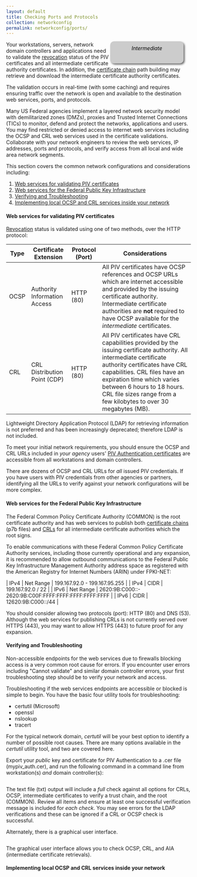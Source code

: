 ```yaml
---
layout: default
title: Checking Ports and Protocols
collection: networkconfig
permalink: networkconfig/ports/
---
```


<div style="float:right; padding:10px; margin-right:20px; border-radius:10px; width:180px; height:40px; box-shadow:3px 3px 5px 0px; text-align:center; background-color:#CCC; color:#666666">
<div style="color:#000000">
<em>Intermediate</em>
</div>
</div>

Your workstations, servers, network domain controllers and applications need to validate the [revocation](../../pivcertchains#revocation) status of the PIV certificates and all intermediate certificate authority certificates.  In addition, the [certificate chain](../../pivcertchains#certificate-chains) path building may retrieve and download the intermediate certificate authority certificates.

The validation occurs in real-time (with some caching) and requires ensuring traffic over the network is open and available to the destination web services, ports, and protocols.

Many US Federal agencies implement a layered network security model with demilitarized zones (DMZs), proxies and Trusted Internet Connections (TICs) to monitor, defend and protect the networks, applications and users.   You may find restricted or denied access to internet web services including the OCSP and CRL web services used in the certificate validations.  Collaborate with your network engineers to review the web services, IP addresses, ports and protocols, and verify access from all local and wide area network segments.

This section covers the common network configurations and considerations including:

1. [Web services for validating PIV certificates](#web-services-for-validating-piv-certificates)
1. [Web services for the Federal Public Key Infrastructure](#web-services-for-the-federal-public-key-infrastructure-root)
1. [Verifying and Troubleshooting](#verifying-and-troubleshooting)
1. [Implementing local OCSP and CRL services inside your network](#implementing-local-ocsp-and-crl-services-inside-your-network)


#### Web services for validating PIV certificates

[Revocation](../../pivcertchains#revocation) status is validated using one of two methods, over the HTTP protocol:

| Type | Certificate Extension | Protocol (Port) | Considerations|
| ----- | -------| -------| ------|
| OCSP | Authority Information Access | HTTP (80) | All PIV certificates have OCSP references and OCSP URLs which are internet accessible and provided by the issuing certificate authority. Intermediate certificate authorities are **not** required to have OCSP available for the _intermediate_ certificates.|
| CRL  | CRL Distribution Point (CDP) | HTTP (80) | All PIV certificates have CRL capabilities provided by the issuing certificate authority.  All intermediate certificate authority certificates have CRL capabilities.  CRL files have an expiration time which varies between 6 hours to 18 hours. CRL file sizes range from a few kilobytes to over 30 megabytes (MB).

Lightweight Directory Application Protocol (LDAP) for retrieving information is not preferred and has been increasingly deprecated; therefore LDAP is not included.

To meet your initial network requirements, you should ensure the OCSP and CRL URLs included in *your agency* users' [PIV Authentication certificates](../details/#viewing-your-piv-credential) are accessible from all workstations and domain controllers.

There are dozens of OCSP and CRL URLs for *all* issued PIV credentials.  If you have users with PIV credentials from other agencies or partners, identifying all the URLs to verify against your network configurations will be more complex.

#### Web services for the Federal Public Key Infrastructure

The Federal Common Policy Certificate Authority (COMMON) is the root certificate authority and has web services to publish both [certificate chains](../../pivcertchains#certificate-chains) (p7b files) and [CRLs](../../pivcertchains#revocation) for all intermediate certificate authorities which the root signs.

To enable communications with these Federal Common Policy Certificate Authority services, including those currently operational and any expansion, it is recommended to allow outbound communications to the Federal Public Key Infrastructure Management Authority address space as registered with the American Registry for Internet Numbers (ARIN) under FPKI-NET:

| IPv4  |  Net Range  | 199.167.92.0 - 199.167.95.255 |
| IPv4  |  CIDR  | 199.167.92.0 / 22 |
| IPv6  |  Net Range  | 2620:9B:C000::- 2620:9B:C00F:FFFF:FFFF:FFFF:FFFF:FFFF |
| IPv6  |  CIDR  | 12620:9B:C000::/44 |

You should consider allowing two protocols (port): HTTP (80) and DNS (53).  Although the web services for publishing CRLs is not currently served over HTTPS (443), you may want to allow HTTPS (443) to future proof for any expansion.


#### Verifying and Troubleshooting
Non-accessible endpoints for the web services due to firewalls blocking access is a very common root cause for errors.  If you encounter user errors including "Cannot validate" and similar domain controller errors, your first troubleshooting step should be to verify your network and access.

Troubleshooting if the web services endpoints are accessible or blocked is simple to begin.  You have the basic four utility tools for troubleshooting:

*  certutil (Microsoft)
*  openssl
*  nslookup
*  tracert


For the typical network domain, _certutil_ will be your best option to identify a number of possible root causes.  There are many options available in the _certutil_ utility tool, and two are covered here.

Export your _public_ key and certificate for PIV Authentication to a .cer file (mypiv_auth.cer), and run the following command in a command line from workstation(s) *and* domain controller(s):

```certutil -verify -urlfetch mypiv_auth.cer >>verify_piv.txt
```

The text file (txt) output will include a *full* check against all options for CRLs, OCSP, intermediate certificates to verify a trust chain, and the root (COMMON).  Review all items and ensure at least one successful verification message is included for _each check_.  You may see errors for the LDAP verifications and these can be ignored if a CRL or OCSP check is successful.

Alternately, there is a graphical user interface.

```certutil -v -url mypiv_auth.cer
```

The graphical user interface allows you to check OCSP, CRL, and AIA (intermediate certificate retrievals).









#### Implementing local OCSP and CRL services inside your network
